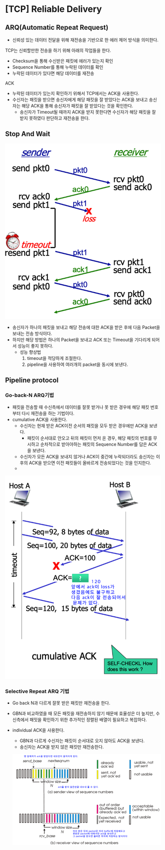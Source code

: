 # [TCP] Reliable Delivery

## **ARQ(Automatic Repeat Request)**

- 신뢰성 있는 데이터 전달을 위해 재전송을 기반으로 한 에러 제어 방식을 의미한다.

TCP는 신뢰할만한 전송을 하기 위해 아래의 작업들을 한다.

- Checksum을 통해 수신받은 패킷에 에러가 있는지 확인
- Sequence Number를 통해 누락된 데이터를 확인
- 누락된 데이터가 있다면 해당 데이터를 재전송

ACK

- 누락된 데이터가 있는지 확인하기 위해서 TCP에서는 ACK을 사용한다.
- 수신자는 패킷을 받으면 송신자에게 해당 패킷을 잘 받았다는 ACK을 보내고 송신자는 해당 ACK을 통해 송신자가 패킷을 잘 받았다는 것을 확인한다.
    - 송신자가 Timeout될 때까지 ACK을 받지 못한다면 수신자가 해당 패킷을 잘 받지 못하였다 판단하고 재전송을 한다.


## Stop And Wait

![Untitled](img/stopAndWait.png)

- 송신자가 하나의 패킷을 보내고 해당 전송에 대한 ACK을 받은 후에 다음 Packet을 보내는 전송 방식이다.
- 하지만 해당 방법은 하나의 Packet을 보내고 ACK 또는 Timeout을 기다리게 되어서 성능이 좋지 못하다.
    - 성능 향상법
        1. timeout을 적당하게 조절한다.
        2. pipeline을 사용하여 여러개의 packet을 동시에 보낸다.

## Pipeline protocol

### Go-back-N ARQ기법

- 패킷을 전송할 때 수신측에서 데이터를 잘못 받거나 못 받은 경우에 해당 패킷 번호부터 다시 재전송을 하는 기법이다.
- cumulative ACK을 사용한다.
    - 수신자는 현재 받은 ACK이전 순서의 패킷을 모두 받은 경우에만 ACK을 보낸다.
        - 패킷이 순서대로 안오고 뒤의 패킷이 먼저 온 경우, 해당 패킷의 번호를 무시하고 순차적으로 받아야하는 패킷의 Sequence Number를 담은 ACK을 보낸다.
    - 수신자가 모든 ACK을 보내지 않거나 ACK이 중간에 누락되더라도 송신자는 이후의 ACK을 받으면 이전 패킷들이 올바르게 전송되었다는 것을 인지한다.
    -

![Untitled](img/cumulativeACK.png)

### Selective Repeat ARQ 기법

- Go back N과 다르게 잘못 받은 패킷만 재전송을 한다.
- GBN과 비교하였을 때 모든 패킷을 재전송하지 않기 때문에 효율성은 더 높지만, 수신측에서 패밋을 확인하기 위한 추가적인 정렬된 배열이 필요하고 복잡하다.
- individual ACK을 사용한다.
    - GBN과 다르게 수신자는 패킷이 순서대로 오지 않아도 ACK을 보낸다.
    - 송신자는 ACK을 받지 않은 패킷만 재전송한다.

    ![Untitled](img/selectiveRepeat의cwnd.png)
